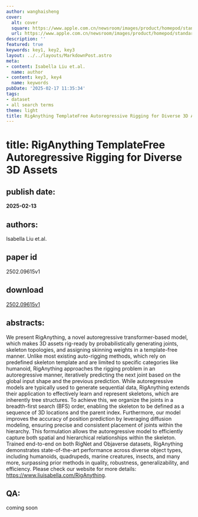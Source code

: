 ```yaml
---
author: wanghaisheng
cover:
  alt: cover
  square: https://www.apple.com.cn/newsroom/images/product/homepod/standard/Apple-HomePod-hero-230118_big.jpg.large_2x.jpg
  url: https://www.apple.com.cn/newsroom/images/product/homepod/standard/Apple-HomePod-hero-230118_big.jpg.large_2x.jpg
description: ''
featured: true
keywords: key1, key2, key3
layout: ../../layouts/MarkdownPost.astro
meta:
- content: Isabella Liu et.al.
  name: author
- content: key3, key4
  name: keywords
pubDate: '2025-02-17 11:35:34'
tags:
- dataset
- all search terms
theme: light
title: RigAnything TemplateFree Autoregressive Rigging for Diverse 3D Assets
---
```


# title: RigAnything TemplateFree Autoregressive Rigging for Diverse 3D Assets 
## publish date: 
**2025-02-13** 
## authors: 
  Isabella Liu et.al. 
## paper id
2502.09615v1
## download
[2502.09615v1](http://arxiv.org/abs/2502.09615v1)
## abstracts:
We present RigAnything, a novel autoregressive transformer-based model, which makes 3D assets rig-ready by probabilistically generating joints, skeleton topologies, and assigning skinning weights in a template-free manner. Unlike most existing auto-rigging methods, which rely on predefined skeleton template and are limited to specific categories like humanoid, RigAnything approaches the rigging problem in an autoregressive manner, iteratively predicting the next joint based on the global input shape and the previous prediction. While autoregressive models are typically used to generate sequential data, RigAnything extends their application to effectively learn and represent skeletons, which are inherently tree structures. To achieve this, we organize the joints in a breadth-first search (BFS) order, enabling the skeleton to be defined as a sequence of 3D locations and the parent index. Furthermore, our model improves the accuracy of position prediction by leveraging diffusion modeling, ensuring precise and consistent placement of joints within the hierarchy. This formulation allows the autoregressive model to efficiently capture both spatial and hierarchical relationships within the skeleton. Trained end-to-end on both RigNet and Objaverse datasets, RigAnything demonstrates state-of-the-art performance across diverse object types, including humanoids, quadrupeds, marine creatures, insects, and many more, surpassing prior methods in quality, robustness, generalizability, and efficiency. Please check our website for more details: https://www.liuisabella.com/RigAnything.
## QA:
coming soon
